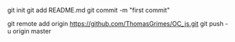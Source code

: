 git init
git add README.md
git commit -m "first commit"

git remote add origin https://github.com/ThomasGrimes/OC_js.git
git push -u origin master